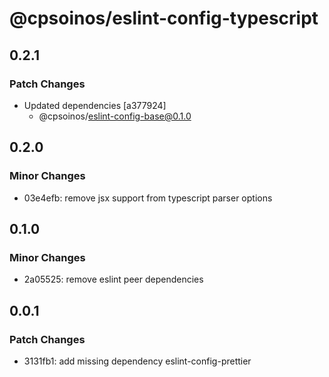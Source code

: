 # @cpsoinos/eslint-config-typescript

## 0.2.1

### Patch Changes

- Updated dependencies [a377924]
  - @cpsoinos/eslint-config-base@0.1.0

## 0.2.0

### Minor Changes

- 03e4efb: remove jsx support from typescript parser options

## 0.1.0

### Minor Changes

- 2a05525: remove eslint peer dependencies

## 0.0.1

### Patch Changes

- 3131fb1: add missing dependency eslint-config-prettier
